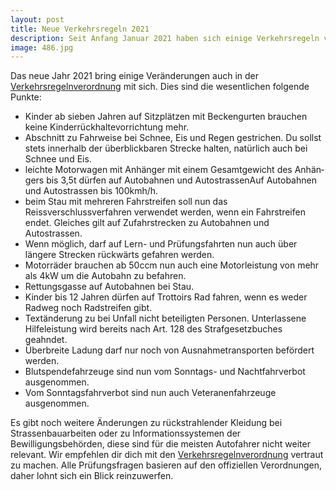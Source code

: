 ```yaml
---
layout: post
title: Neue Verkehrsregeln 2021
description: Seit Anfang Januar 2021 haben sich einige Verkehrsregeln verändert, so darfst zum Beispiel mit Anhägner 100kmh/h auf der Autobahn und Autostrasse fahren. Was sich noch geändert hat erfährst du in diesem Artikel. 
image: 486.jpg
---
```


Das neue Jahr 2021 bring einige Veränderungen auch in der [Verkehrsregelnverordnung](https://www.fedlex.admin.ch/eli/cc/1962/1364_1409_1420/de#a4) mit sich. Dies sind die wesentlichen folgende Punkte:

* Kinder ab sieben Jahren auf Sitzplätzen mit Beckengurten brauchen keine Kinderrückhaltevorrichtung mehr.
* Abschnitt zu Fahrweise bei Schnee, Eis und Regen gestrichen. Du sollst stets innerhalb der überblickbaren Strecke halten, natürlich auch bei Schnee und Eis.
* leichte Motorwagen mit Anhänger mit einem Gesamtgewicht des Anhän­gers bis 3,5t dürfen auf Autobahnen und AutostrassenAuf Autobahnen und Autostrassen bis 100kmh/h.
*  beim Stau mit mehreren Fahrstreifen soll nun das Reissverschlussverfahren verwendet werden, wenn ein Fahrstreifen endet. Gleiches gilt auf Zufahrstrecken zu Autobahnen und Autostrassen.
* Wenn möglich, darf auf Lern- und Prüfungsfahrten nun auch über längere Strecken rückwärts gefahren werden.
* Motorräder brauchen ab 50ccm nun auch eine Motorleistung von mehr als 4kW um die Autobahn zu befahren.
* Rettungsgasse auf Autobahnen bei Stau.
* Kinder bis 12 Jahren dürfen auf Trottoirs Rad fahren, wenn es weder Radweg noch Radstreifen gibt. 
* Textänderung zu bei Unfall nicht beteiligten Personen. Unterlassene Hilfeleistung wird bereits nach Art. 128 des Strafgesetzbuches geahndet.
* Überbreite Ladung darf nur noch von Ausnahmetransporten befördert werden.
* Blutspendefahrzeuge sind nun vom Sonntags- und Nachtfahrverbot ausgenommen.
* Vom Sonntagsfahrverbot sind nun auch Veteranenfahrzeuge ausgenommen.

Es gibt noch weitere Änderungen zu rückstrahlender Kleidung bei Strassenbauarbeiten oder zu Informationssystemen der Bewilligungsbehörden, diese sind für die meisten Autofahrer nicht weiter relevant. Wir empfehlen dir dich mit den [Verkehrsregelnverordnung](https://www.fedlex.admin.ch/eli/cc/1962/1364_1409_1420/de#a4) vertraut zu machen. Alle Prüfungsfragen basieren auf den offiziellen Verordnungen, daher lohnt sich ein Blick reinzuwerfen. 